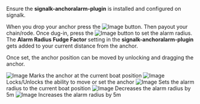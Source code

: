 Ensure the **signalk-anchoralarm-plugin** is installed and configured on signalk.

When you drop your anchor press the ![Image](assets/icons/__THEME__/anchor.png) button. Then payout your chain/rode. Once dug-in, press the ![Image](assets/icons/__THEME__/cancel.png) button to set the alarm radius. The **Alarm Radius Fudge Factor** setting in the **signalk-anchoralarm-plugin** gets added to your current distance from the anchor.

Once set, the anchor position can be moved by unlocking and dragging the anchor.

![Image](assets/icons/__THEME__/anchor.png) Marks the anchor at the current boat position
![Image](assets/icons/__THEME__/lock.png) Locks/Unlocks the ability to move or set the anchor
![Image](assets/icons/__THEME__/cancel.png) Sets the alarm radius to the current boat position
![Image](assets/icons/__THEME__/remove.png) Decreases the alarm radius by 5m
![Image](assets/icons/__THEME__/add.png) Increases the alarm radius by 5m
